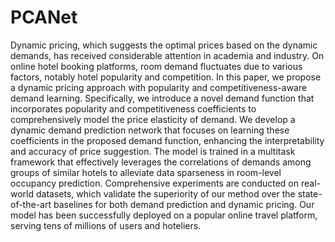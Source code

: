 # PCANet
Dynamic pricing, which suggests the optimal prices based on the
dynamic demands, has received considerable attention in academia
and industry. On online hotel booking platforms, room demand
fluctuates due to various factors, notably hotel popularity and competition.
In this paper, we propose a dynamic pricing approach with
popularity and competitiveness-aware demand learning. Specifically,
we introduce a novel demand function that incorporates
popularity and competitiveness coefficients to comprehensively
model the price elasticity of demand. We develop a dynamic demand
prediction network that focuses on learning these coefficients
in the proposed demand function, enhancing the interpretability
and accuracy of price suggestion. The model is trained in a multitask
framework that effectively leverages the correlations of demands
among groups of similar hotels to alleviate data sparseness
in room-level occupancy prediction. Comprehensive experiments
are conducted on real-world datasets, which validate the superiority
of our method over the state-of-the-art baselines for both
demand prediction and dynamic pricing. Our model has been successfully
deployed on a popular online travel platform, serving tens
of millions of users and hoteliers.
